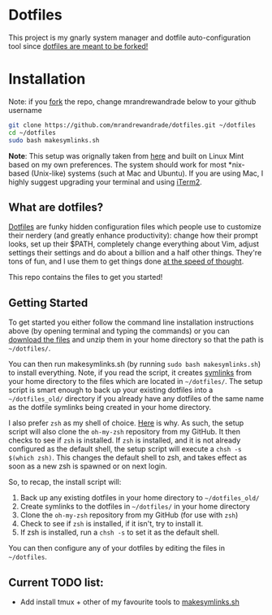 # Dotfiles

This project is my gnarly system manager and dotfile auto-configuration tool since
[dotfiles are meant to be forked!](http://zachholman.com/2010/08/dotfiles-are-meant-to-be-forked/)

# Installation

Note: if you [fork](https://github.com/mrandrewandrade/dotfiles#fork-destination-box) the repo, change mrandrewandrade
below to your github username

``` bash
git clone https://github.com/mrandrewandrade/dotfiles.git ~/dotfiles
cd ~/dotfiles
sudo bash makesymlinks.sh
```


**Note**: This setup was orignally taken from [here](github.com/michaeljsmalley/dotfiles)
and built on Linux Mint based on my own preferences.  The system should work for most
*nix-based (Unix-like) systems (such at Mac and Ubuntu).  If you are
using Mac, I highly suggest upgrading your terminal and using [iTerm2](https://www.iterm2.com/).    


## What are dotfiles?

[Dotfiles](https://dotfiles.github.io/) are funky hidden configuration files which
people use to customize their nerdery (and greatly enhance productivity): change how their prompt looks,
set up their $PATH, completely change everything about Vim,  adjust settings their settings
and do about a billion and a half other things. They're tons of fun, and I use them to get things
done [at the speed of thought](http://mrandrewandrade.com/speed-of-thought/).

This repo contains the files to get you started!   

## Getting Started

To get started you either follow the command line installation instructions above
(by opening terminal and typing the commands) or you can
[download the files](https://github.com/mrandrewandrade/dotfiles/zipball/master)
and unzip them in your home directory so that the path is `~/dotfiles/`.

You can then run makesymlinks.sh (by running `sudo bash makesymlinks.sh`) to install
everything.  Note, if you read the script, it creates
[symlinks](https://en.wikipedia.org/wiki/Symbolic_link) from your home directory
to the files which are located in `~/dotfiles/`.  The setup script is smart enough to
back up your existing dotfiles into a `~/dotfiles_old/` directory if you already have
any dotfiles of the same name as the dotfile symlinks being created in your home directory.     

I also prefer `zsh` as my shell of choice.
[Here](http://www.slideshare.net/jaguardesignstudio/why-zsh-is-cooler-than-your-shell-16194692)
is why.  As such, the setup script will also
clone the `oh-my-zsh` repository from my GitHub. It then checks to see if `zsh`
is installed.  If `zsh` is installed, and it is not already configured as the
default shell, the setup script will execute a `chsh -s $(which zsh)`.  This
changes the default shell to zsh, and takes effect as soon as a new zsh is
spawned or on next login.

So, to recap, the install script will:

1. Back up any existing dotfiles in your home directory to `~/dotfiles_old/`
2. Create symlinks to the dotfiles in `~/dotfiles/` in your home directory
3. Clone the `oh-my-zsh` repository from my GitHub (for use with `zsh`)
4. Check to see if `zsh` is installed, if it isn't, try to install it.
5. If zsh is installed, run a `chsh -s` to set it as the default shell.

You can then configure any of your dotfiles by editing the files in 
`~/dotfiles`.


## Current TODO list:

- Add install tmux + other of my favourite tools to [makesymlinks.sh](makesymlinks.sh)
